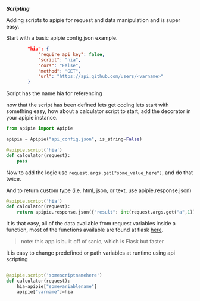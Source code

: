 ***Scripting***

Adding scripts to apipie for request and data manipulation and is super easy.

Start with a basic apipie config.json example.

```json
        "hia": {
            "require_api_key": false,
            "script": "hia",
            "cors": "False",
            "method": "GET",
            "url": "https://api.github.com/users/<varname>"
        }
```
Script has the name hia for referencing

now that the script has been defined lets get coding
lets start with something easy, how about a calculator script
to start, add the decorator in your apipie instance.
```python
from apipie import Apipie

apipie = Apipie("api_config.json", is_string=False)

@apipie.script('hia')
def calculator(request):
    pass
```

Now to add the logic use `request.args.get("some_value_here")`, and do that twice.

And to return custom type (i.e. html, json, or text, use apipie.response.json)

```python
@apipie.script('hia')
def calculator(request):
    return apipie.response.json({"result": int(request.args.get("a",1))+int(request.args.get("b",2))})
```

It is that easy, all of the data available from request variables inside a function, most of the functions available are found at flask [here](https://flask.palletsprojects.com/).

>note: this app is built off of sanic, which is Flask but faster


It is easy to change predefined or path variables at runtime using api scripting

```python

@apipie.script('somescriptnamehere')
def calculator(request):
    hia=apipie["somevariablename"]
    apipie["varname"]=hia
```